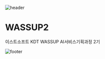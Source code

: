 ![header](https://capsule-render.vercel.app/api?type=waving&color=auto&height=250&section=header&text=Welcome&nasp;to&nasp;Yehyung's&nasp;GitHub&fontSize=50&fontcolor=#ece6cc&fontAlign=right)

# WASSUP2
이스트소프트 KDT WASSUP AI서비스기획과정 2기

![footer](https://capsule-render.vercel.app/api?type=waving&color=auto&height=250&section=footer&fontSize=30&fontcolor=#ece6cc)
